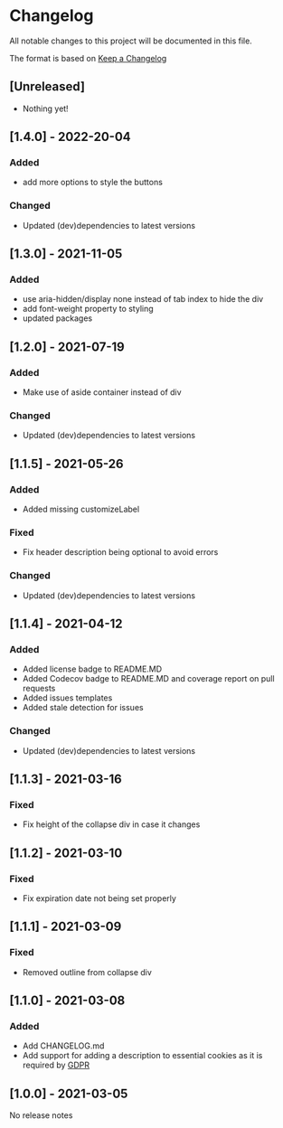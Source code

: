 # Changelog

All notable changes to this project will be documented in this file.

The format is based on [Keep a Changelog](https://keepachangelog.com/en/1.0.0/)

## [Unreleased]

- Nothing yet!

## [1.4.0] - 2022-20-04

### Added

- add more options to style the buttons

### Changed

- Updated (dev)dependencies to latest versions

## [1.3.0] - 2021-11-05

### Added

- use aria-hidden/display none instead of tab index to hide the div
- add font-weight property to styling
- updated packages

## [1.2.0] - 2021-07-19

### Added

- Make use of aside container instead of div

### Changed

- Updated (dev)dependencies to latest versions

## [1.1.5] - 2021-05-26

### Added

- Added missing customizeLabel

### Fixed

- Fix header description being optional to avoid errors

### Changed

- Updated (dev)dependencies to latest versions

## [1.1.4] - 2021-04-12

### Added

- Added license badge to README.MD
- Added Codecov badge to README.MD and coverage report on pull requests
- Added issues templates
- Added stale detection for issues

### Changed

- Updated (dev)dependencies to latest versions

## [1.1.3] - 2021-03-16

### Fixed

- Fix height of the collapse div in case it changes

## [1.1.2] - 2021-03-10

### Fixed

- Fix expiration date not being set properly

## [1.1.1] - 2021-03-09

### Fixed

- Removed outline from collapse div

## [1.1.0] - 2021-03-08

### Added

- Add CHANGELOG.md
- Add support for adding a description to essential cookies as it is required by [GDPR](https://gdpr.eu/cookies/)

## [1.0.0] - 2021-03-05

No release notes
